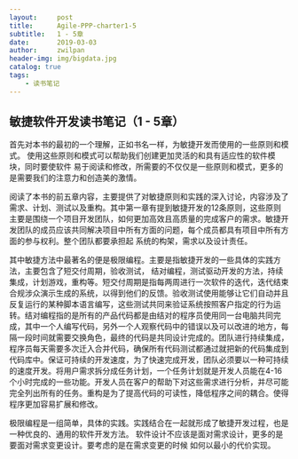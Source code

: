 ```yaml
---
layout:     post
title:      Agile-PPP-charter1-5
subtitle:   1 - 5章
date:       2019-03-03
author:     zwilpan
header-img: img/bigdata.jpg
catalog: true
tags:
    - 读书笔记
---
```



## 敏捷软件开发读书笔记（1 - 5章）

首先对本书的最初的一个理解，正如书名一样，为敏捷开发而使用的一些原则和模式。
使用这些原则和模式可以帮助我们创建更加灵活的和具有适应性的软件模块，同时要使软件
易于阅读和修改，所需要的不仅仅是一些原则和模式，更多的是需要我们的注意力和创造美的激情。  


阅读了本书的前五章内容，主要提供了对敏捷原则和实践的深入讨论，内容涉及了需求、计划、测试以及重构。其中第一章有提到敏捷开发的12条原则，这些原则主要是围绕一个项目开发团队，如何更加高效且高质量的完成客户的需求。敏捷开发团队的成员应该共同解决项目中所有方面的问题，每个成员都具有项目中所有方面的参与权利。整个团队都要承担起
系统的构架，需求以及设计责任。

其中敏捷方法中最著名的便是极限编程。主要是指敏捷开发的一些具体的实践方法，主要包含了短交付周期，验收测试，
结对编程，测试驱动开发的方法，持续集成，计划游戏，重构等。短交付周期是指每两周进行一次软件的迭代，迭代结束合规涉众演示生成的系统，以得到他们的反馈。验收测试使用能够让它们自动并且反复运行的某种脚本语言编写，这些测试共同来验证系统按照客户指定的行为运转。结对编程指的是所有的产品代码都是由结对的程序员使用同一台电脑共同完成，其中一个人编写代码，另外一个人观察代码中的错误以及可以改进的地方，每隔一段时间就需要交换角色，最终的代码是共同设计完成的。团队进行持续集成，程序员每天需要多次迁入合并代码，确保所有代码测试都通过就把新的代码集成到代码库中。保证可持续的开发速度，为了快速完成开发，团队必须要以一种可持续的速度开发。将用户需求拆分成任务计划，一个任务计划就是开发人员能在4-16个小时完成的一些功能。开发人员在客户的帮助下对这些需求进行分析，并尽可能完全列出所有的任务。重构是为了提高代码的可读性，降低程序之间的耦合。使得程序更加容易扩展和修改。

极限编程是一组简单，具体的实践。实践结合在一起就形成了敏捷开发过程，也是一种优良的、通用的软件开发方法。  软件设计不应该是面对需求设计，更多的是要面对需求变更设计。要考虑的是在需求变更的时候
如何以最小的代价实现。